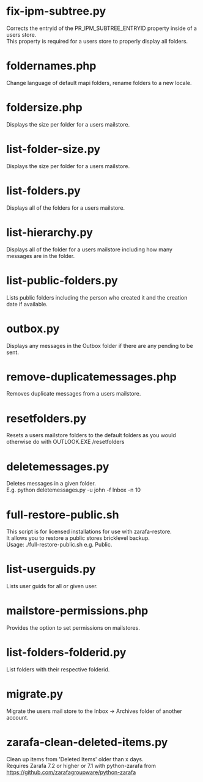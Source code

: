fix-ipm-subtree.py
=====
Corrects the entryid of the PR\_IPM\_SUBTREE\_ENTRYID property inside of a users store.  
This property is required for a users store to properly display all folders.

foldernames.php
=====
Change language of default mapi folders, rename folders to a new locale.

foldersize.php
=====
Displays the size per folder for a users mailstore.

list-folder-size.py
=====
Displays the size per folder for a users mailstore.

list-folders.py
=====
Displays all of the folders for a users mailstore.

list-hierarchy.py
=====
Displays all of the folder for a users mailstore including how many messages are in the folder.

list-public-folders.py
=====
Lists public folders including the person who created it and the creation date if available.

outbox.py
=====
Displays any messages in the Outbox folder if there are any pending to be sent.

remove-duplicatemessages.php
=====
Removes duplicate messages from a users mailstore.

resetfolders.py
=====
Resets a users mailstore folders to the default folders as you would otherwise do with OUTLOOK.EXE /resetfolders

deletemessages.py
=====
Deletes messages in a given folder.  
E.g. python deletemessages.py -u john -f Inbox -n 10

full-restore-public.sh
=====
This script is for licensed installations for use with zarafa-restore.  
It allows you to restore a public stores bricklevel backup.  
Usage: ./full-restore-public.sh <bricklevel name> e.g. Public.

list-userguids.py
=====
Lists user guids for all or given user.

mailstore-permissions.php
=====
Provides the option to set permissions on mailstores.

list-folders-folderid.py
=====
List folders with their respective folderid.

migrate.py
=====
Migrate the users mail store to the Inbox -> Archives folder of another account.

zarafa-clean-deleted-items.py
====
Clean up items from 'Deleted Items' older than x days.  
Requires Zarafa 7.2 or higher or 7.1 with python-zarafa from https://github.com/zarafagroupware/python-zarafa

